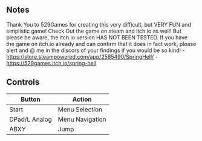 ## Notes

Thank You to 529Games for creating this very difficult, but VERY FUN and simplistic game! Check Out the game on steam and itch.io as well! But please be aware, the itch.io version HAS NOT BEEN TESTED. If you have the game on itch.io already and can confirm that it does in fact work, please alert and @ me in the discors of your findings if you would be so kind!
-https://store.steampowered.com/app/2585490/SpringHell/
-https://529games.itch.io/spring-hell

## Controls

| Button | Action |
|--|--| 
|Start|Menu Selection|
|DPad/L Analog|Menu Navigation|
|ABXY|Jump|


